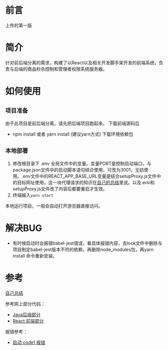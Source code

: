 # 前言
上传的第一版

# 简介
针对前后端分离的需求，构建了以React以及相关开发脚手架开发的前端系统，负责与后端的商品秒杀控制和管理者权限系统服务器。

# 如何使用
## `项目准备`
由于此项目是前后端分离，请先把后端项目跑起来。
下载前端源码后
- npm install   或者 yarn install (建议yarn方式)
下载环境依赖包
## `本地部署`
1. 修改根目录下 .env 全局文件中的变量。变量PORT是控制启动端口，与package.json文件中的启动脚本语句结合使用，可改为3001，无妨使用。.env文件中的REACT_APP_BASE_URL变量是结合setupProxy.js文件中的目标网址使用，这一块代理请求的知识在[自己的总结](./THINK.md)里说。以及.env和setupProxy.js文件改了内容后都要重启才生效。
2. 终端输入```yarn start```

本地运行项目，一般会自动打开游览器直接访问。  

# 解决BUG
- 有时候启动时会报错babel-jest错误，看具体报错内容，去lock文件中删除与项目制定babel-jest版本不符的依赖，再删除node_modules包，再yarn install 命令重新安装。

# 参考
[自己总结](./THINK.md)

参考网上部分代码：
- [Java后端部分](https://gitee.com/Explore_Mr_Pei/admin_api)
- [React 前端部分](https://gitee.com/Explore_Mr_Pei/admin_manager)

报错参考：
- [启动 code1 报错](https://www.jianshu.com/p/c06c4d38636e)